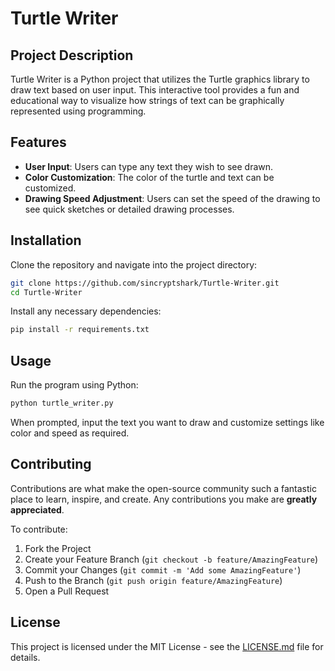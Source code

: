 
# Turtle Writer

## Project Description
Turtle Writer is a Python project that utilizes the Turtle graphics library to draw text based on user input. This interactive tool provides a fun and educational way to visualize how strings of text can be graphically represented using programming.

## Features
- **User Input**: Users can type any text they wish to see drawn.
- **Color Customization**: The color of the turtle and text can be customized.
- **Drawing Speed Adjustment**: Users can set the speed of the drawing to see quick sketches or detailed drawing processes.

## Installation
Clone the repository and navigate into the project directory:
```bash
git clone https://github.com/sincryptshark/Turtle-Writer.git
cd Turtle-Writer
```
Install any necessary dependencies:
```bash
pip install -r requirements.txt
```

## Usage
Run the program using Python:
```bash
python turtle_writer.py
```
When prompted, input the text you want to draw and customize settings like color and speed as required.

## Contributing
Contributions are what make the open-source community such a fantastic place to learn, inspire, and create. Any contributions you make are **greatly appreciated**.

To contribute:
1. Fork the Project
2. Create your Feature Branch (`git checkout -b feature/AmazingFeature`)
3. Commit your Changes (`git commit -m 'Add some AmazingFeature'`)
4. Push to the Branch (`git push origin feature/AmazingFeature`)
5. Open a Pull Request

## License
This project is licensed under the MIT License - see the [LICENSE.md](LICENSE) file for details.
